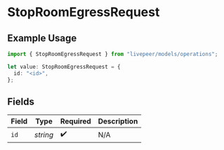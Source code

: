 # StopRoomEgressRequest

## Example Usage

```typescript
import { StopRoomEgressRequest } from "livepeer/models/operations";

let value: StopRoomEgressRequest = {
  id: "<id>",
};
```

## Fields

| Field              | Type               | Required           | Description        |
| ------------------ | ------------------ | ------------------ | ------------------ |
| `id`               | *string*           | :heavy_check_mark: | N/A                |